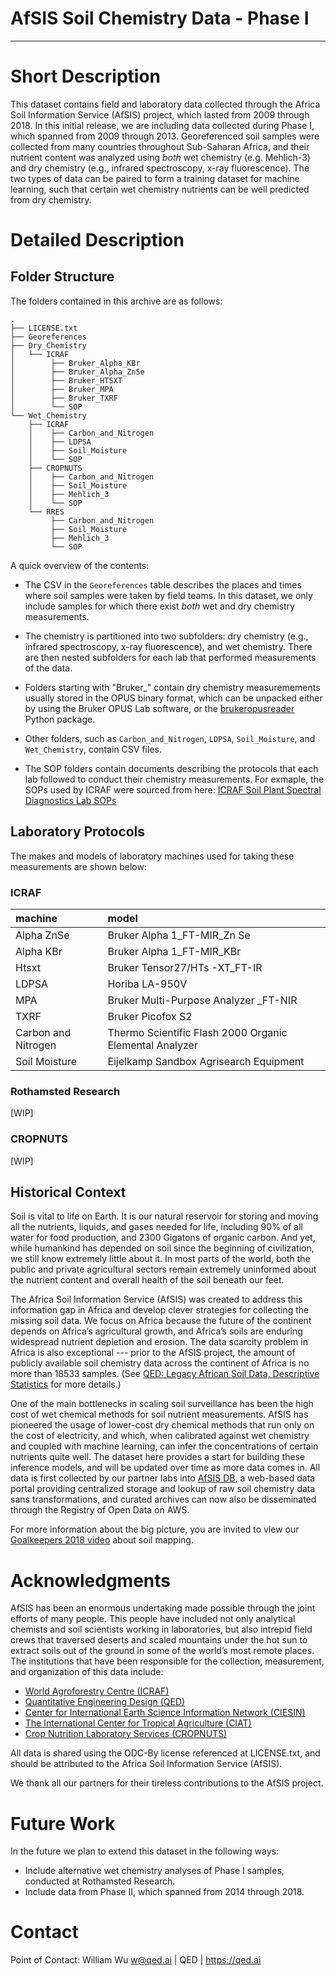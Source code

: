 # AfSIS Soil Chemistry Data - Phase I
---

# Short Description

This dataset contains field and laboratory data collected through the Africa Soil Information Service (AfSIS) project, which lasted from 2009 through 2018. In this initial release, we are including data collected during Phase I, which spanned from 2009 through 2013. Georeferenced soil samples were collected from many countries throughout Sub-Saharan Africa, and their nutrient content was analyzed using *both* wet chemistry (e.g. Mehlich-3) and dry chemistry (e.g., infrared spectroscopy, x-ray fluorescence). The two types of data can be paired to form a training dataset for machine learning, such that certain wet chemistry nutrients can be well predicted from dry chemistry.


# Detailed Description

## Folder Structure

The folders contained in this archive are as follows:

    .
    ├── LICENSE.txt
    ├── Georeferences
    ├── Dry_Chemistry
    │   └── ICRAF
    │        ├── Bruker_Alpha_KBr
    │        ├── Bruker_Alpha_ZnSe
    │        ├── Bruker_HTSXT
    │        ├── Bruker_MPA
    │        ├── Bruker_TXRF
    │        └── SOP
    └── Wet_Chemistry
        ├── ICRAF
        │    ├── Carbon_and_Nitrogen
        │    ├── LDPSA
        │    ├── Soil_Moisture
        │    └── SOP
        ├── CROPNUTS
        │    ├── Carbon_and_Nitrogen
        │    ├── Soil_Moisture
        │    ├── Mehlich_3
        │    └── SOP
        └── RRES
             ├── Carbon_and_Nitrogen
             ├── Soil_Moisture
             ├── Mehlich_3
             └── SOP

A quick overview of the contents:

* The CSV in the `Georeferences` table describes the places and times where soil samples were taken by field teams. In this dataset, we only include samples for which there exist *both* wet and dry chemistry measurements.

* The chemistry is partitioned into two subfolders: dry chemistry (e.g., infrared spectroscopy, x-ray fluorescence), and wet chemistry. There are then nested subfolders for each lab that performed measurements of the data.

* Folders starting with "Bruker_" contain dry chemistry measuremements usually stored in the OPUS binary format, which can be unpacked either by using the Bruker OPUS Lab software, or the [brukeropusreader](https://github.com/qedsoftware/brukeropusreader) Python package.

* Other folders, such as `Carbon_and_Nitrogen`, `LDPSA`, `Soil_Moisture`, and `Wet_Chemistry`, contain CSV files.

* The SOP folders contain documents describing the protocols that each lab followed to conduct their chemistry measurements. For exmaple, the SOPs used by ICRAF were sourced from here: [ICRAF Soil Plant Spectral Diagnostics Lab SOPs](http://www.worldagroforestry.org/sd/landhealth/soil-plant-spectral-diagnostics-laboratory/sops)


## Laboratory Protocols

The makes and models of laboratory machines used for taking these measurements are shown below:

### ICRAF

| machine | model |
|:-----------|:------------|
| Alpha ZnSe | Bruker Alpha 1\_FT-MIR\_Zn Se |
| Alpha KBr | Bruker Alpha 1_FT-MIR\_KBr |
| Htsxt | Bruker Tensor27/HTs -XT_FT-IR |
| LDPSA | Horiba LA-950V |
| MPA | Bruker Multi-Purpose Analyzer \_FT-NIR |
| TXRF | Bruker Picofox S2 |
| Carbon and Nitrogen | Thermo Scientific Flash 2000 Organic Elemental Analyzer |
| Soil Moisture |  Eijelkamp Sandbox Agrisearch Equipment |

### Rothamsted Research

[WIP]

### CROPNUTS

[WIP]


## Historical Context

Soil is vital to life on Earth. It is our natural reservoir for storing and moving all the nutrients, liquids, and gases needed for life, including 90% of all water for food production, and 2300 Gigatons of organic carbon. And yet, while humankind has depended on soil since the beginning of civilization, we still know extremely little about it. In most parts of the world, both the public and private agricultural sectors remain extremely uninformed about the nutrient content and overall health of the soil beneath our feet.

The Africa Soil Information Service (AfSIS) was created to address this information gap in Africa and develop clever strategies for collecting the missing soil data. We focus on Africa because the future of the continent depends on Africa’s agricultural growth, and Africa’s soils are enduring widespread nutrient depletion and erosion. The data scarcity problem in Africa is also exceptional --- prior to the AfSIS project, the amount of publicly available soil chemistry data across the continent of Africa is no more than 18533 samples. (See [QED: Legacy African Soil Data, Descriptive Statistics](https://africa-legacy-soil-data.qed.ai) for more details.)

One of the main bottlenecks in scaling soil surveillance has been the high cost of wet chemical methods for soil nutrient measurements. AfSIS has pioneered the usage of lower-cost dry chemical methods that run only on the cost of electricity, and which, when calibrated against wet chemistry and coupled with machine learning, can infer the concentrations of certain nutrients quite well. The dataset here provides a start for building these inference models, and will be updated over time as more data comes in. All data is first collected by our partner labs into [AfSIS DB](https://afsisdb.qed.ai), a web-based data portal providing centralized storage and lookup of raw soil chemistry data sans transformations, and curated archives can now also be disseminated through the Registry of Open Data on AWS.

For more information about the big picture, you are invited to view our [Goalkeepers 2018 video](https://www.youtube.com/watch?v=Fb9R0CnPMkc) about soil mapping.


# Acknowledgments

AfSIS has been an enormous undertaking made possible through the joint efforts of many people. This people have included not only analytical chemists and soil scientists working in laboratories, but also intrepid field crews that traversed deserts and scaled mountains under the hot sun to extract soils out of the ground in some of the world’s most remote places. The institutions that have been responsible for the collection, measurement, and organization of this data include:

* [World Agroforestry Centre (ICRAF)](https://www.worldagroforestry.org/)
* [Quantitative Engineering Design (QED)](https://qed.ai)
* [Center for International Earth Science Information Network (CIESIN)](http://ciesin.org)
* [The International Center for Tropical Agriculture (CIAT)](https://ciat.cgiar.org/)
* [Crop Nutrition Laboratory Services (CROPNUTS)](https://cropnuts.com/)

All data is shared using the ODC-By license referenced at LICENSE.txt, and should be attributed to the Africa Soil Information Service (AfSIS).

We thank all our partners for their tireless contributions to the AfSIS project.


# Future Work

In the future we plan to extend this dataset in the following ways:

- Include alternative wet chemistry analyses of Phase I samples, conducted at Rothamsted Research.
- Include data from Phase II, which spanned from 2014 through 2018.


# Contact

Point of Contact: William Wu <w@qed.ai> | QED | https://qed.ai
